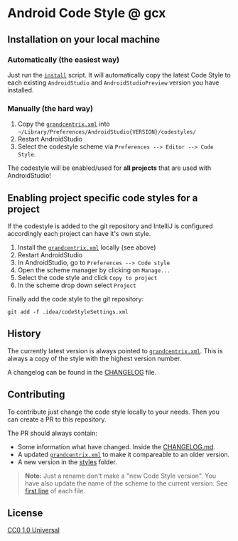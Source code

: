 # Android Code Style @ gcx

## Installation on your local machine

### Automatically (the easiest way)
Just run the [`install`](install.sh) script.
It will automatically copy the latest Code Style to each existing `AndroidStudio` and `AndroidStudioPreview` version you have installed.

### Manually (the hard way)
1. Copy the [`grandcentrix.xml`](styles/grandcentrix.xml) into ``~/Library/Preferences/AndroidStudio{VERSION}/codestyles/``
2. Restart AndroidStudio
3. Select the codestyle scheme via `Preferences --> Editor --> Code Style`.

The codestyle will be enabled/used for **all projects** that are used with AndroidStudio!

## Enabling project specific code styles for a project
If the codestyle is added to the git repository and IntelliJ is configured accordingly each project can have it's own style.

1. Install the [`grandcentrix.xml`](styles/grandcentrix.xml) locally (see above)
2. Restart AndroidStudio
3. In AndroidStudio, go to `Preferences --> Code style`
4. Open the scheme manager by clicking on `Manage...`
5. Select the code style and click `Copy to project`
6. In the scheme drop down select `Project`

Finally add the code style to the git repository:
```
git add -f .idea/codeStyleSettings.xml
```

## History
The currently latest version is always pointed to [`grandcentrix.xml`](styles/grandcentrix.xml).
This is always a copy of the style with the highest version number.

A changelog can be found in the [CHANGELOG](CHANGELOG.md) file.

## Contributing
To contribute just change the code style locally to your needs.
Then you can create a PR to this repository.

The PR should always contain:
* Some information what have changed. Inside the [CHANGELOG.md](CHANGELOG.md).
* A updated [`grandcentrix.xml`](styles/grandcentrix.xml) to make it compareable to an older version.
* A new version in the [styles](/styles) folder.

> **Note:** Just a rename don't make a "new Code Style version". You have also update the name of the scheme to the current version. See [first line](styles/grandcentrix.xml) of each file.

## License
[CC0 1.0 Universal](https://creativecommons.org/publicdomain/zero/1.0/legalcode)
